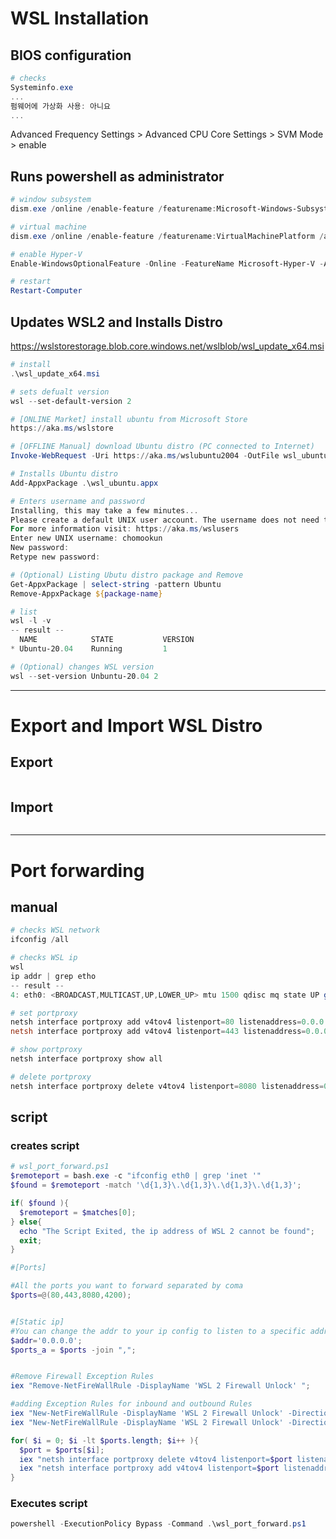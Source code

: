 # WSL Installation

## BIOS configuration
```powershell
# checks
Systeminfo.exe
...
펌웨어에 가상화 사용: 아니요
...
```
Advanced Frequency Settings > Advanced CPU Core Settings > SVM Mode > enable


## Runs powershell as administrator
```powershell
# window subsystem
dism.exe /online /enable-feature /featurename:Microsoft-Windows-Subsystem-Linux /all /norestart

# virtual machine
dism.exe /online /enable-feature /featurename:VirtualMachinePlatform /all /norestart

# enable Hyper-V
Enable-WindowsOptionalFeature -Online -FeatureName Microsoft-Hyper-V -All

# restart
Restart-Computer
```

## Updates WSL2 and Installs Distro

<https://wslstorestorage.blob.core.windows.net/wslblob/wsl_update_x64.msi>

```powershell
# install 
.\wsl_update_x64.msi

# sets defualt version
wsl --set-default-version 2

# [ONLINE Market] install ubuntu from Microsoft Store
https://aka.ms/wslstore

# [OFFLINE Manual] download Ubuntu distro (PC connected to Internet)
Invoke-WebRequest -Uri https://aka.ms/wslubuntu2004 -OutFile wsl_ubuntu.appx -UseBasicParsing

# Installs Ubuntu distro
Add-AppxPackage .\wsl_ubuntu.appx

# Enters username and password
Installing, this may take a few minutes...
Please create a default UNIX user account. The username does not need to match your Windows username.
For more information visit: https://aka.ms/wslusers
Enter new UNIX username: chomookun
New password:
Retype new password:

# (Optional) Listing Ubutu distro package and Remove
Get-AppxPackage | select-string -pattern Ubuntu  
Remove-AppxPackage ${package-name}

# list
wsl -l -v
-- result --
  NAME            STATE           VERSION
* Ubuntu-20.04    Running         1

# (Optional) changes WSL version
wsl --set-version Unbuntu-20.04 2
```

--------------------------------------------------------------------------------------------------

# Export and Import WSL Distro

## Export
```powershell

```

## Import
```powershell

```

--------------------------------------------------------------------------------------------------

# Port forwarding

## manual
```powershell
# checks WSL network
ifconfig /all

# checks WSL ip
wsl
ip addr | grep etho
-- result --
4: eth0: <BROADCAST,MULTICAST,UP,LOWER_UP> mtu 1500 qdisc mq state UP group default qlen 1000 inet 172.24.117.69/20 brd 172.24.127.255 scope global eth0

# set portproxy
netsh interface portproxy add v4tov4 listenport=80 listenaddress=0.0.0.0 connectport=80 connectaddress=172.24.117.69
netsh interface portproxy add v4tov4 listenport=443 listenaddress=0.0.0.0 connectport=443 connectaddress=172.24.117.69

# show portproxy
netsh interface portproxy show all

# delete portproxy
netsh interface portproxy delete v4tov4 listenport=8080 listenaddress=0.0.0.0
```

## script

### creates script
```powershell
# wsl_port_forward.ps1
$remoteport = bash.exe -c "ifconfig eth0 | grep 'inet '"
$found = $remoteport -match '\d{1,3}\.\d{1,3}\.\d{1,3}\.\d{1,3}';

if( $found ){
  $remoteport = $matches[0];
} else{
  echo "The Script Exited, the ip address of WSL 2 cannot be found";
  exit;
}

#[Ports]

#All the ports you want to forward separated by coma
$ports=@(80,443,8080,4200);


#[Static ip]
#You can change the addr to your ip config to listen to a specific address
$addr='0.0.0.0';
$ports_a = $ports -join ",";


#Remove Firewall Exception Rules
iex "Remove-NetFireWallRule -DisplayName 'WSL 2 Firewall Unlock' ";

#adding Exception Rules for inbound and outbound Rules
iex "New-NetFireWallRule -DisplayName 'WSL 2 Firewall Unlock' -Direction Outbound -LocalPort $ports_a -Action Allow -Protocol TCP";
iex "New-NetFireWallRule -DisplayName 'WSL 2 Firewall Unlock' -Direction Inbound -LocalPort $ports_a -Action Allow -Protocol TCP";

for( $i = 0; $i -lt $ports.length; $i++ ){
  $port = $ports[$i];
  iex "netsh interface portproxy delete v4tov4 listenport=$port listenaddress=$addr";
  iex "netsh interface portproxy add v4tov4 listenport=$port listenaddress=$addr connectport=$port connectaddress=$remoteport";
}
```
### Executes script
```powershell
powershell -ExecutionPolicy Bypass -Command .\wsl_port_forward.ps1
```

